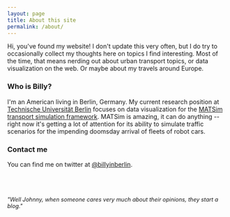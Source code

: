 ```yaml
---
layout: page
title: About this site
permalink: /about/
---
```



Hi, you've found my website! I don't update this very often, but I do try to occasionally collect my thoughts here on topics I find interesting. Most of the time, that means nerding out about urban transport topics, or data visualization on the web. Or maybe about my travels around Europe.

### Who is Billy?

I'm an American living in Berlin, Germany. My current research position at [Technische Universität Berlin](https://vsp.tu-berlin.de) focuses on data visualization for the [MATSim transport simulation framework](https://matsim.org). MATSim is amazing, it can do anything -- right now it's getting a lot of attention for its ability to simulate traffic scenarios for the impending doomsday arrival of fleets of robot cars.


### Contact me

You can find me on twitter at [@billyinberlin](https://twitter.com/billyinberlin).
<br/>
<br/>
<br/>
<br/>

<span style="font-size:0.8rem; text-align: center;"> *"Well Johnny, when someone cares very much about their opinions, they start a blog."* </span>
